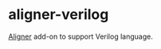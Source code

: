 # aligner-verilog

[Aligner](https://github.com/adrianlee44/atom-aligner) add-on to support Verilog language.
